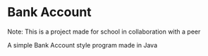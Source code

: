 # Bank Account

Note: This is a project made for school in collaboration with a peer

A simple Bank Account style program made in Java